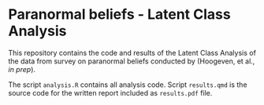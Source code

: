 # Paranormal beliefs - Latent Class Analysis

This repository contains the code and results of the Latent Class Analysis of the data from survey on paranormal beliefs conducted by (Hoogeven, et al., *in prep*).

The script `analysis.R` contains all analysis code. Script `results.qmd` is the source code for the written report included as `results.pdf` file.
